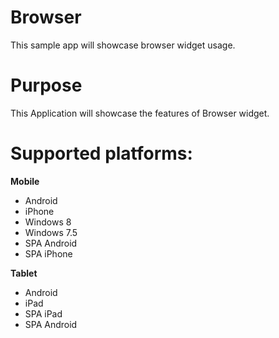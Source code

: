 Browser
========

This sample app will showcase browser widget usage.


# Purpose
This Application will showcase the features of Browser widget.

# Supported platforms:
**Mobile**
 * Android
 * iPhone
 * Windows 8
 * Windows 7.5
 * SPA Android
 * SPA iPhone
 
**Tablet** 
 * Android
 * iPad
 * SPA iPad
 * SPA Android
